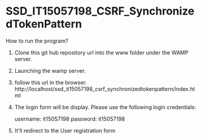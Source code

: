 # SSD_IT15057198_CSRF_SynchronizedTokenPattern

How to run the program?

1. Clone this git hub repository url into the www folder under the WAMP server.
2. Launching the wamp server.
3. follow this url in the browser.
	http://localhost/ssd_it15057198_csrf_synchronizedtokenpattern/index.html 
4. The login form will be display.
	Please use the following login credentials:
	
	username: it15057198
	password: it15057198
	
5. It'll redirect to the User registration form